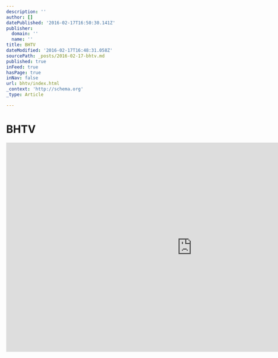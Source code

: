 ```yaml
---
description: ''
author: []
datePublished: '2016-02-17T16:50:30.141Z'
publisher:
  domain: ''
  name: ''
title: BHTV
dateModified: '2016-02-17T16:48:31.058Z'
sourcePath: _posts/2016-02-17-bhtv.md
published: true
inFeed: true
hasPage: true
inNav: false
url: bhtv/index.html
_context: 'http://schema.org'
_type: Article

---
```

# BHTV

<iframe src="https://cdn.embedly.com/widgets/media.html?src=https%3A%2F%2Fplayer.vimeo.com%2Fvideo%2F150875999&amp;url=https%3A%2F%2Fvimeo.com%2F150875999&amp;image=http%3A%2F%2Fi.vimeocdn.com%2Fvideo%2F550472060_1280.jpg&amp;key=b7d04c9b404c499eba89ee7072e1c4f7&amp;type=text%2Fhtml&amp;schema=vimeo" width="1000" height="563" scrolling="no" frameborder="0" allowfullscreen="allowfullscreen" style=""></iframe>